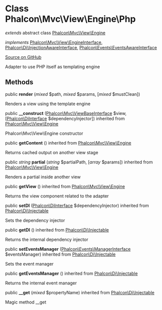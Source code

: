 # Class **Phalcon\\Mvc\\View\\Engine\\Php**

*extends* abstract class [Phalcon\Mvc\View\Engine](/[[language]]/[[version]]/api/Phalcon_Mvc_View_Engine)

*implements* [Phalcon\Mvc\View\EngineInterface](/[[language]]/[[version]]/api/Phalcon_Mvc_View_EngineInterface), [Phalcon\Di\InjectionAwareInterface](/[[language]]/[[version]]/api/Phalcon_Di_InjectionAwareInterface), [Phalcon\Events\EventsAwareInterface](/[[language]]/[[version]]/api/Phalcon_Events_EventsAwareInterface)

<a href="https://github.com/phalcon/cphalcon/blob/master/phalcon/mvc/view/engine/php.zep" class="btn btn-default btn-sm">Source on GitHub</a>

Adapter to use PHP itself as templating engine


## Methods
public  **render** (*mixed* $path, *mixed* $params, [*mixed* $mustClean])

Renders a view using the template engine



public  **__construct** ([Phalcon\Mvc\ViewBaseInterface](/[[language]]/[[version]]/api/Phalcon_Mvc_ViewBaseInterface) $view, [[Phalcon\DiInterface](/[[language]]/[[version]]/api/Phalcon_DiInterface) $dependencyInjector]) inherited from [Phalcon\Mvc\View\Engine](/[[language]]/[[version]]/api/Phalcon_Mvc_View_Engine)

Phalcon\\Mvc\\View\\Engine constructor



public  **getContent** () inherited from [Phalcon\Mvc\View\Engine](/[[language]]/[[version]]/api/Phalcon_Mvc_View_Engine)

Returns cached output on another view stage



public *string* **partial** (*string* $partialPath, [*array* $params]) inherited from [Phalcon\Mvc\View\Engine](/[[language]]/[[version]]/api/Phalcon_Mvc_View_Engine)

Renders a partial inside another view



public  **getView** () inherited from [Phalcon\Mvc\View\Engine](/[[language]]/[[version]]/api/Phalcon_Mvc_View_Engine)

Returns the view component related to the adapter



public  **setDI** ([Phalcon\DiInterface](/[[language]]/[[version]]/api/Phalcon_DiInterface) $dependencyInjector) inherited from [Phalcon\Di\Injectable](/[[language]]/[[version]]/api/Phalcon_Di_Injectable)

Sets the dependency injector



public  **getDI** () inherited from [Phalcon\Di\Injectable](/[[language]]/[[version]]/api/Phalcon_Di_Injectable)

Returns the internal dependency injector



public  **setEventsManager** ([Phalcon\Events\ManagerInterface](/[[language]]/[[version]]/api/Phalcon_Events_ManagerInterface) $eventsManager) inherited from [Phalcon\Di\Injectable](/[[language]]/[[version]]/api/Phalcon_Di_Injectable)

Sets the event manager



public  **getEventsManager** () inherited from [Phalcon\Di\Injectable](/[[language]]/[[version]]/api/Phalcon_Di_Injectable)

Returns the internal event manager



public  **__get** (*mixed* $propertyName) inherited from [Phalcon\Di\Injectable](/[[language]]/[[version]]/api/Phalcon_Di_Injectable)

Magic method __get




